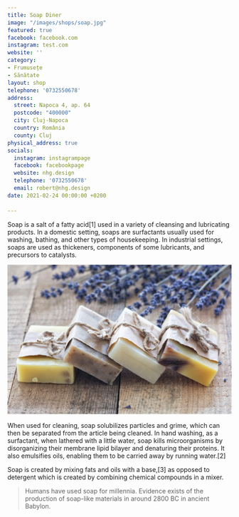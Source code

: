 ```yaml
---
title: Soap Diner
image: "/images/shops/soap.jpg"
featured: true
facebook: facebook.com
instagram: test.com
website: ''
category:
- Frumusețe
- Sănătate
layout: shop
telephone: '0732550678'
address:
  street: Napoca 4, ap. 64
  postcode: "400000"
  city: Cluj-Napoca
  country: România
  county: Cluj
physical_address: true
socials:
  instagram: instagrampage
  facebook: facebookpage
  website: nhg.design
  telephone: '0732550678'
  email: robert@nhg.design
date: 2021-02-24 00:00:00 +0200

---
```

Soap is a salt of a fatty acid[1] used in a variety of cleansing and lubricating products. In a domestic setting, soaps are surfactants usually used for washing, bathing, and other types of housekeeping. In industrial settings, soaps are used as thickeners, components of some lubricants, and precursors to catalysts.

![Soap Diner](/images/shops/soap.jpg)

When used for cleaning, soap solubilizes particles and grime, which can then be separated from the article being cleaned. In hand washing, as a surfactant, when lathered with a little water, soap kills microorganisms by disorganizing their membrane lipid bilayer and denaturing their proteins. It also emulsifies oils, enabling them to be carried away by running water.[2]

Soap is created by mixing fats and oils with a base,[3] as opposed to detergent which is created by combining chemical compounds in a mixer.

> Humans have used soap for millennia. Evidence exists of the production of soap-like materials in around 2800 BC in ancient Babylon.